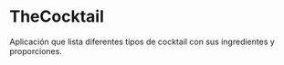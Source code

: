 # TheCocktail
Aplicación que lista diferentes tipos de cocktail con sus ingredientes y proporciones. 
